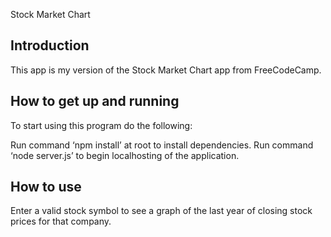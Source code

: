 Stock Market Chart

Introduction
------------------
This app is my version of the Stock Market Chart app from FreeCodeCamp.

How to get up and running
------------------
To start using this program do the following:

Run command ‘npm install’ at root to install dependencies.
Run command ‘node server.js’ to begin localhosting of the application.

How to use
------------------
Enter a valid stock symbol to see a graph of the last year of closing stock prices for that company. 